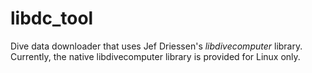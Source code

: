 libdc_tool
===========

Dive data downloader that uses Jef Driessen's *libdivecomputer* library.
Currently, the native libdivecomputer library is provided for Linux only.
